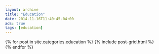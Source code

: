 ```yaml
---
layout: archive
title: "Education"
date: 2014-11-16T11:40:45-04:00
ads: true
tags: [education]
---
```



<div class="tiles">
{% for post in site.categories.education %}
  {% include post-grid.html %}
{% endfor %}
</div><!-- /.tiles -->

